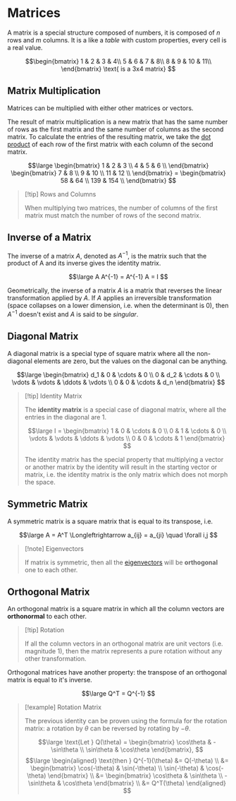 # Matrices

A matrix is a special structure composed of numbers, it is composed of $n$ rows and $m$ columns. It is a like a *table* with custom properties, every cell is a real value.

$$\begin{bmatrix}
1 & 2 &  3 &  4\\
5 & 6 &  7 &  8\\ 
8 & 9 & 10 & 11\\
\end{bmatrix}
\text{ is a 3x4 matrix} $$

## Matrix Multiplication

Matrices can be multiplied with either other matrices or vectors.

The result of matrix multiplication is a new matrix that has the same number of rows as the first matrix and the same number of columns as the second matrix. To calculate the entries of the resulting matrix, we take the [dot product](?TK) of each row of the first matrix with each column of the second matrix.

$$\large
\begin{bmatrix} 1 & 2 & 3 \\ 4 & 5 & 6 \\ \end{bmatrix} \begin{bmatrix} 7 & 8 \\ 9 & 10 \\ 11 & 12 \\ \end{bmatrix} = \begin{bmatrix} 58 & 64 \\ 139 & 154 \\ \end{bmatrix}
$$

> [!tip] Rows and Columns
> 
> When multiplying two matrices, the number of columns of the first matrix must match the number of rows of the second matrix.

## Inverse of a Matrix

The inverse of a matrix $A$, denoted as $A^{-1}$, is the matrix such that the product of A and its inverse gives the identity matrix.

$$\large
	A A^{-1} = A^{-1} A = I
$$

Geometrically, the inverse of a matrix $A$ is a matrix that reverses the linear transformation applied by $A$. If $A$ applies an irreversible transformation (space collapses on a lower dimension, i.e. when the determinant is $0$), then $A^{-1}$ doesn't exist and $A$ is said to be *singular*.

## Diagonal Matrix

A diagonal matrix is a special type of square matrix where all the non-diagonal elements are zero, but the values on the diagonal can be anything.

$$\large
	\begin{bmatrix}
		d_1 & 0 & \cdots & 0 \\
		0 & d_2 & \cdots & 0 \\
		\vdots & \vdots & \ddots & \vdots \\
		0 & 0 & \cdots & d_n
	\end{bmatrix}
$$

> [!tip] Identity Matrix
> 
> The **identity matrix** is a special case of diagonal matrix, where all the entries in the diagonal are $1$.
> 
> $$\large
> 	I = \begin{bmatrix}
> 		1 & 0 & \cdots & 0 \\
> 		0 & 1 & \cdots & 0 \\
> 		\vdots & \vdots & \ddots & \vdots \\
> 		0 & 0 & \cdots & 1
> 	\end{bmatrix}
> $$
> 
> The identity matrix has the special property that multiplying a vector or another matrix by the identity will result in the starting vector or matrix, i.e. the identity matrix is the only matrix which does not morph the space.

## Symmetric Matrix

A symmetric matrix is a square matrix that is equal to its transpose, i.e.

$$\large
	A = A^T
	\Longleftrightarrow
	a_{ij} = a_{ji} \quad \forall i,j
$$

> [!note] Eigenvectors
> 
> If matrix is symmetric, then all the [eigenvectors](/Linear%20Algebra/Eigenvectors.md) will be **orthogonal** one to each other.

## Orthogonal Matrix

An orthogonal matrix is a square matrix in which all the column vectors are **orthonormal** to each other.

> [!tip] Rotation
> 
> If all the column vectors in an orthogonal matrix are unit vectors (i.e. magnitude $1$), then the matrix represents a pure rotation without any other transformation.

Orthogonal matrices have another property: the transpose of an orthogonal matrix is equal to it's inverse.

$$\large
	Q^T = Q^{-1}
$$

> [!example] Rotation Matrix
> 
> The previous identity can be proven using the formula for the rotation matrix: a rotation by $\theta$ can be reversed by rotating by $-\theta$.
> 
> $$\large
> 	\text{Let } Q(\theta) =
> 	\begin{bmatrix}
> 		\cos\theta & -\sin\theta \\
> 		\sin\theta & \cos\theta
> 	\end{bmatrix},
> $$
> $$\large
> 	\begin{aligned}
> 	\text{then } Q^{-1}(\theta) &= Q(-\theta) \\
> 	&= \begin{bmatrix}
> 		\cos(-\theta) & \sin(-\theta) \\
> 		\sin(-\theta) & \cos(-\theta)
> 	\end{bmatrix} \\
> 	&= \begin{bmatrix}
> 		\cos\theta & \sin\theta \\
> 		-\sin\theta & \cos\theta
> 	\end{bmatrix} \\
> 	&= Q^T(\theta)
> 	\end{aligned}
> $$

